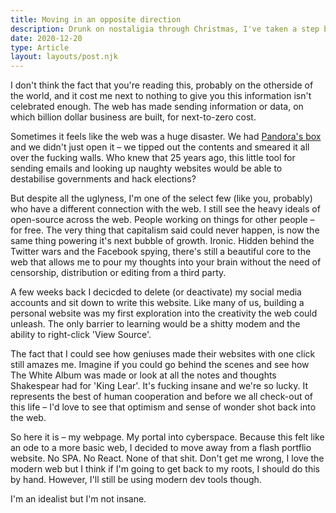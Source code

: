 ```yaml
---
title: Moving in an opposite direction
description: Drunk on nostaligia through Christmas, I've taken a step back from the social media world and tried to recapture some of the magic that made me fall in love with the web.
date: 2020-12-20
type: Article
layout: layouts/post.njk
---
```


 I don't think the fact that you're reading this, probably on the otherside of the world, and it cost me next to nothing to give you this information isn't celebrated enough. The web has made sending information or data, on which billion dollar business are built, for next-to-zero cost.

<!-- Excerpt End -->

Sometimes it feels like the web was a huge disaster. We had [Pandora's box](https://en.wikipedia.org/wiki/Pandora%27s_box) and we didn't just open it – we tipped out the contents and smeared it all over the fucking walls. Who knew that 25 years ago, this little tool for sending emails and looking up naughty websites would be able to destabilise governments and hack elections?

But despite all the uglyness, I'm one of the select few (like you, probably) who have a different connection with the web. I still see the heavy ideals of open-source across the web. People working on things for other people – for free. The very thing that capitalism said could never happen, is now the same thing powering it's next bubble of growth. Ironic. Hidden behind the Twitter wars and the Facebook spying, there's still a beautiful core to the web that allows me to pour my thoughts into your brain without the need of censorship, distribution or editing from a third party.

A few weeks back I decicded to delete (or deactivate) my social media accounts and sit down to write this website. Like many of us, building a personal website was my first exploration into the creativity the web could unleash. The only barrier to learning would be a shitty modem and the ability to right-click 'View Source'. 

The fact that I could see how geniuses made their websites with one click still amazes me. Imagine if you could go behind the scenes and see how The White Album was made or look at all the notes and thoughts Shakespear had for 'King Lear'. It's fucking insane and we're so lucky. It represents the best of human cooperation and before we all check-out of this life – I'd love to see that optimism and sense of wonder shot back into the web.

So here it is – my webpage. My portal into cyberspace. Because this felt like an ode to a more basic web, I decided to move away from a flash portflio website. No SPA. No React. None of that shit. Don't get me wrong, I love the modern web but I think if I'm going to get back to my roots, I should do this by hand. However, I'll still be using modern dev tools though.

I'm an idealist but I'm not insane.